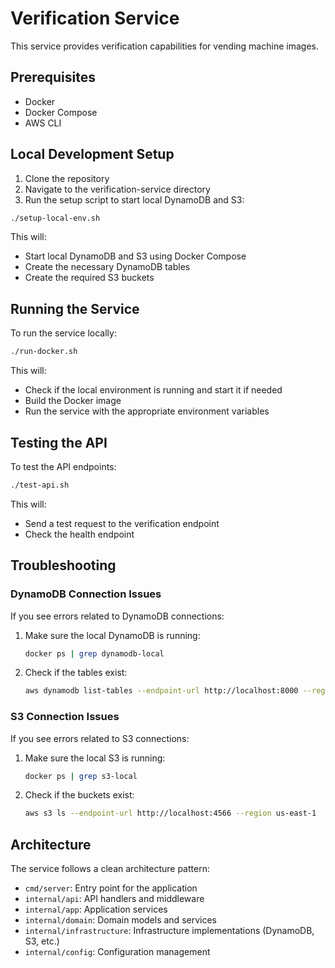 # Verification Service

This service provides verification capabilities for vending machine images.

## Prerequisites

- Docker
- Docker Compose
- AWS CLI

## Local Development Setup

1. Clone the repository
2. Navigate to the verification-service directory
3. Run the setup script to start local DynamoDB and S3:

```bash
./setup-local-env.sh
```

This will:
- Start local DynamoDB and S3 using Docker Compose
- Create the necessary DynamoDB tables
- Create the required S3 buckets

## Running the Service

To run the service locally:

```bash
./run-docker.sh
```

This will:
- Check if the local environment is running and start it if needed
- Build the Docker image
- Run the service with the appropriate environment variables

## Testing the API

To test the API endpoints:

```bash
./test-api.sh
```

This will:
- Send a test request to the verification endpoint
- Check the health endpoint

## Troubleshooting

### DynamoDB Connection Issues

If you see errors related to DynamoDB connections:

1. Make sure the local DynamoDB is running:
   ```bash
   docker ps | grep dynamodb-local
   ```

2. Check if the tables exist:
   ```bash
   aws dynamodb list-tables --endpoint-url http://localhost:8000 --region us-east-1
   ```

### S3 Connection Issues

If you see errors related to S3 connections:

1. Make sure the local S3 is running:
   ```bash
   docker ps | grep s3-local
   ```

2. Check if the buckets exist:
   ```bash
   aws s3 ls --endpoint-url http://localhost:4566 --region us-east-1
   ```

## Architecture

The service follows a clean architecture pattern:

- `cmd/server`: Entry point for the application
- `internal/api`: API handlers and middleware
- `internal/app`: Application services
- `internal/domain`: Domain models and services
- `internal/infrastructure`: Infrastructure implementations (DynamoDB, S3, etc.)
- `internal/config`: Configuration management
